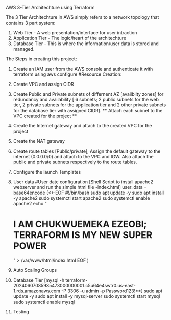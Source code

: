 AWS 3-Tier Architechture using Terraform

The 3 Tier Architechture in AWS simply refers to a network topology that contains 3 part system:
1. Web Tier - A web presentation/interface for user intraction
2. Application Tier - The logic/heart of the architechture
3. Database Tier - This is where the information/user data is stored and managed.

The Steps in creating this project:
1. Create an IAM user from the AWS console and authenticate it with terraform using aws configure 
#Resource Creation:
2. Create VPC and assign CIDR 
3. Create Public and Private subnets of differnent AZ [availbilty zones] for redundancy and availability [ 6 subnets; 2 public subnets for the web tier, 2 private subnets for the application tier and 2 other private subnets for the database tier with assigned CIDR]. ** Attach each subnet to the VPC created for the project **
4. Create the Internet gateway and attach to the created VPC for the project
5. Create the NAT gateway
6. Create route tables [Public/private]; Assign the default gateway to the internet (0.0.0.0/0) and attach to the VPC and IGW. Also attach the public and private subnets respectively to the route tables.
7.  Configure the launch Templates
8. User data
#User date configuration [Shell Script to install apache2 webserver and run the simple html file -index.html]
  user_data = base64encode (<<-EOF
    #!/bin/bash
    sudo apt update -y
    sudo apt install -y apache2
    sudo systemctl start apache2
    sudo systemctl enable apache2
    echo "<html><body><h1>I AM CHUKWUEMEKA EZEOBI; TERRAFORM IS MY NEW SUPER POWER</h1></body></html>" > /var/www/html/index.html
  EOF
  )

9. Auto Scaling Groups
10. Database Tier [mysql -h terraform-20240607085935473000000001.c5u64e4swtr0.us-east-1.rds.amazonaws.com -P 3306 -u admin -p Password123!**]
sudo apt update -y
sudo apt install -y mysql-server
sudo systemctl start mysql
sudo systemctl enable mysql

11. Testing 
